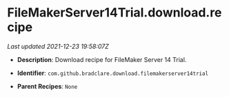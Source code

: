 # FileMakerServer14Trial.download.recipe

_Last updated 2021-12-23 19:58:07Z_

- **Description**: Download recipe for FileMaker Server 14 Trial.

- **Identifier**: `com.github.bradclare.download.filemakerserver14trial`

- **Parent Recipes**: `None`